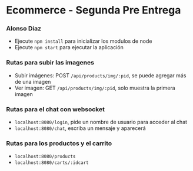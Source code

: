 # Ecommerce - Segunda Pre Entrega

### Alonso Díaz

-   Ejecute `npm install` para inicializar los modulos de node
-   Ejecute `npm start` para ejecutar la aplicación

### Rutas para subir las imagenes

-   Subir imágenes: POST `/api/products/img/:pid`, se puede agregar más de una imagen
-   Ver imagen: GET `/api/products/img/:pid`, solo muestra la primera imagen

### Rutas para el chat con websocket

-   `localhost:8080/login`, pide un nombre de usuario para acceder al chat
-   `localhost:8080/chat`, escriba un mensaje y aparecerá

### Rutas para los productos y el carrito

-   `localhost:8080/products`
-   `localhost:8080/carts/:idcart`
